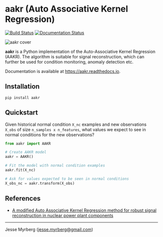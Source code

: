# aakr (Auto Associative Kernel Regression)

[![Build Status](https://travis-ci.com/jmyrberg/aakr.svg?branch=master)](https://travis-ci.com/jmyrberg/aakr) [![Documentation Status](https://readthedocs.org/projects/aakr/badge/?version=latest)](https://aakr.readthedocs.io/en/latest/?badge=latest)

![aakr cover](https://github.com/jmyrberg/aakr/blob/master/docs/cover.jpg?raw=true)


**aakr** is a Python implementation of the Auto-Associative Kernel Regression (AAKR). The algorithm is suitable for signal reconstruction, which can further be used for condition monitoring, anomaly detection etc.

Documentation is available at https://aakr.readthedocs.io.


## Installation

`pip install aakr`


## Quickstart

Given historical normal condition `X_nc` examples and new observations `X_obs` of size `n_samples x n_features`, what values we expect to see in normal conditions for the new observations? 

```python
from aakr import AAKR

# Create AAKR model
aakr = AAKR()

# Fit the model with normal condition examples
aakr.fit(X_nc)

# Ask for values expected to be seen in normal conditions
X_obs_nc = aakr.transform(X_obs)
```


## References

* [A modified Auto Associative Kernel Regression method for robust signal reconstruction in nuclear power plant components](https://www.researchgate.net/publication/292538769_A_modified_Auto_Associative_Kernel_Regression_method_for_robust_signal_reconstruction_in_nuclear_power_plant_components)

---
Jesse Myrberg (jesse.myrberg@gmail.com)